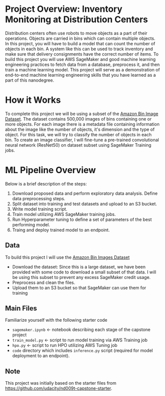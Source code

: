 # Project Overview: Inventory Monitoring at Distribution Centers

Distribution centers often use robots to move objects as a part of their operations. Objects are carried in bins which can contain multiple objects. In this project, you will have to build a model that can count the number of objects in each bin. A system like this can be used to track inventory and make sure that delivery consignments have the correct number of items.
To build this project you will use AWS SageMaker and good machine learning engineering practices to fetch data from a database, preprocess it, and then train a machine learning model. This project will serve as a demonstration of end-to-end machine learning engineering skills that you have learned as a part of this nanodegree.

# How it Works

To complete this project we will be using a subset of the <a href="https://registry.opendata.aws/amazon-bin-imagery/" target="_blank">Amazon Bin Image Dataset</a>. The dataset contains 500,000 images of bins containing one or more objects. For each image there is a metadata file containing information about the image like the number of objects, it's dimension and the type of object. For this task, we will try to classify the number of objects in each bin.
To create an image classifier, I will fine-tune a pre-trained convolutional neural network (ResNet50) on dataset subset using SageMaker Training jobs.

# ML Pipeline Overview

Below is a brief description of the steps:

1. Download proposed data and perform exploratory data analysis. Define data preprocessing steps.
2. Split dataset into training and test datasets and upload to an S3 bucket.
3. Write model training script.
4. Train model utilizing AWS SageMaker training jobs.
5. Run Hyperparameter tuning to define a set of parameters of the best performing model.
6. Traing and deploy trained model to an endpoint. 

## Data

To build this project I will use the [Amazon Bin Images Dataset](https://registry.opendata.aws/amazon-bin-imagery/)
- Download the dataset: Since this is a large dataset, we have been provided with some code to download a small subset of that data. I will be using this subset to prevent any excess SageMaker credit usage.
- Preprocess and clean the files.
- Upload them to an S3 bucket so that SageMaker can use them for training

## Main Files
Familiarize yourself with the following starter code
- `sagemaker.ipynb` <- notebook describing each stage of the capstone project
- `train_model.py` <- script to run model training via AWS Training job
- `hpo.py` <- script to run HPO utilizing AWS Tuning job
- `code` directory which includes `inference.py` script (required for model deployment to an endpoint).


## Note

This project was initially based on the starter files from https://github.com/udacity/nd009t-capstone-starter.
